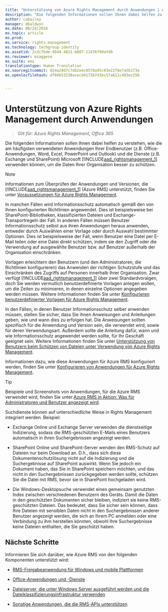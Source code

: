 ```yaml
---
title: "Unterstützung von Azure Rights Management durch Anwendungen | Azure RMS"
description: "Die folgenden Informationen sollen Ihnen dabei helfen zu verstehen, wie die am häufigsten verwendeten Anwendungen Ihrer Endbenutzer (z.B. Office-Anwendungen, Word, Excel, PowerPoint und Outlook) und Dienste (z.B. Exchange und SharePoint) Microsoft Azure Rights Management verwenden können, um die Daten Ihrer Organisation besser zu schützen."
author: cabailey
manager: mbaldwin
ms.date: 08/24/2016
ms.topic: article
ms.prod: 
ms.service: rights-management
ms.technology: techgroup-identity
ms.assetid: 2cdc7bde-4044-4021-b887-11476f99afd9
ms.reviewer: esaggese
ms.suite: ems
translationtype: Human Translation
ms.sourcegitcommit: 024a29d7c7db2e4c0578a95c93e22f8e7a5b173e
ms.openlocfilehash: df66b53238acecd4173b7d1bc57a611c403ec256


---
```


# Unterstützung von Azure Rights Management durch Anwendungen

>*Gilt für: Azure Rights Management, Office 365*

Die folgenden Informationen sollen Ihnen dabei helfen zu verstehen, wie die am häufigsten verwendeten Anwendungen Ihrer Endbenutzer (z.B. Office-Anwendungen, Word, Excel, PowerPoint und Outlook) und die Dienste (z.B. Exchange und SharePoint) Microsoft [!INCLUDE[aad_rightsmanagement_1](../includes/aad_rightsmanagement_1_md.md)] verwenden können, um die Daten Ihrer Organisation besser zu schützen. 
> [!NOTE]
> Informationen zum Überprüfen der Anwendungen und Versionen, die [!INCLUDE[aad_rightsmanagement_1](../includes/aad_rightsmanagement_1_md.md)] (Azure RMS) unterstützt, finden Sie unter [Voraussetzungen für Azure Rights Management](../get-started/requirements-azure-rms.md).

In manchen Fällen wird Informationsschutz automatisch gemäß den von Ihnen konfigurierten Richtlinien angewendet. Dies ist beispielsweise bei SharePoint-Bibliotheken, klassifizierten Dateien und Exchange-Transportregeln der Fall. In anderen Fällen müssen Benutzer Informationsschutz selbst aus ihren Anwendungen heraus anwenden, entweder durch Auswählen einer Vorlage oder durch Auswahl bestimmter Optionen. Dies ist beispielsweise der Fall, wenn Benutzer eine Datei per E-Mail teilen oder eine Datei direkt schützen, indem sie den Zugriff oder die Verwendung auf ausgewählte Benutzer bzw. auf Benutzer außerhalb der Organisation einschränken.

Vorlagen erleichtern den Benutzern (und den Administratoren, die Richtlinien konfigurieren) das Anwenden der richtigen Schutzstufe und das Einschränken des Zugriffs auf Personen innerhalb Ihrer Organisation. Zwar verfügt [!INCLUDE[aad_rightsmanagement_1](../includes/aad_rightsmanagement_1_md.md)] über zwei Standardvoralgen, doch Sie werden vermutlich benutzerdefinierte Vorlagen anlegen wollen, um die Zeiten zu minimieren, in denen einzelne Optionen angegeben werden müssen. Weitere Informationen finden Sie unter [Konfigurieren benutzerdefinierter Vorlagen für Azure Rights Management](../deploy-use/configure-custom-templates.md).

In den Fällen, in denen Benutzer Informationsschutz selber anwenden müssen, stellen Sie sicher, dass Sie ihnen Anweisungen und Anleitungen geben, wie und wann dies zu erfolgen hat. Die Anweisungen sollten spezifisch für die Anwendung und Version sein, die verwendet wird, sowie für deren Verwendungsart. Außerdem sollte die Anleitung dafür, wann und wie Informationsschutz angewendet werden sollte, für Ihr Geschäft geeignet sein. Weitere Informationen finden Sie unter [Unterstützung von Benutzern beim Schützen von Dateien unter Verwendung von Azure Rights Management](../deploy-use/help-users.md).

Informationen dazu, wie diese Anwendungen für Azure RMS konfiguriert werden, finden Sie unter [Konfigurieren von Anwendungen für Azure Rights Management](../deploy-use/configure-applications.md).

> [!TIP]
> Beispiele und Screenshots von Anwendungen, für die Azure RMS verwendet wird, finden Sie unter [Azure RMS in Aktion: Was für Administratoren und Benutzer angezeigt wird](what-admins-users-see.md).

Suchdienste können auf unterschiedliche Weise in Rights Management integriert werden. Beispiel: 

- Exchange Online und Exchange Server verwenden die dienstseitige Indizierung, sodass die RMS-geschützten E-Mails eines Benutzers automatisch in ihren Suchergebnissen angezeigt werden. 

- SharePoint Online und SharePoint-Server wenden den RMS-Schutz auf Dateien nur beim Download an. D.h., dass sich diese Dokumentenschutzlösung nicht auf die Indizierung und die Suchergebnisse auf SharePoint auswirkt. Wenn Sie jedoch ein Dokument haben, das Sie in SharePoint speichern möchten, und das nicht in den Suchergebnissen zurückgegeben werden sollte, schützen Sie die Datei mit RMS, bevor sie in SharePoint hochgeladen wird.

- Die Windows-Desktopsuche verwendet einen gemeinsam genutzten Index zwischen verschiedenen Benutzern des Geräts. Damit die Daten in den geschützten Dokumenten sicher bleiben, indiziert sie keine RMS-geschützten Dateien. Das bedeutet, dass Sie sicher sein können, dass Ihre Dateien mit sensiblen Daten nicht in den Suchergebnissen anderer Benutzer angezeigt werden, die sich an Ihrem PC anmelden oder eine Verbindung zu ihm herstellen könnten, obwohl Ihre Suchergebnisse keine Dateien enthalten, die Sie geschützt haben. 



## Nächste Schritte

Informieren Sie sich darüber, wie Azure RMS von den folgenden Komponenten unterstützt wird:

-   [RMS-Freigabeanwendung für Windows und mobile Plattformen](sharing-app-support.md)

-   [Office-Anwendungen und -Dienste](office-apps-services-support.md)

-   [Dateiserver, die unter Windows Server ausgeführt werden und die Dateiklassifizierungsinfrastruktur verwenden](file-server-support.md)

-   [Sonstige Anwendungen, die die RMS-APIs unterstützen](api-support.md)




<!--HONumber=Aug16_HO4-->


